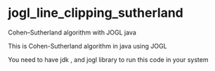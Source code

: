 # jogl_line_clipping_sutherland
Cohen–Sutherland algorithm with JOGL java

This is Cohen-Sutherland algorithm in java using JOGL

You need to have jdk , and jogl library to run this code in your system
